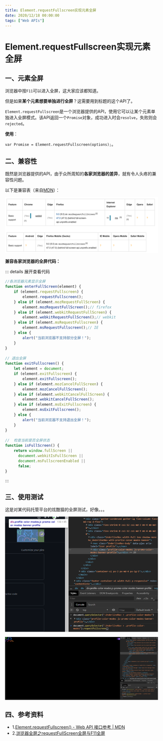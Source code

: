 ```yaml
---
title: Element.requestFullscreen实现元素全屏
date: 2020/12/18 00:00:00
tags: ["Web APIs"]
---
```


# Element.requestFullscreen实现元素全屏

<ClientOnly>
  <display-bar :displayData="$frontmatter"></display-bar>
</ClientOnly>

## 一、元素全屏

浏览器中按`F11`可以进入全屏，这大家应该都知道。

但是如果**某个元素想要单独进行全屏**？这需要用到标题的这个API了。

`Element.requestFullscreen`是一个浏览器提供的API，使用它可以让某个元素单独进入全屏模式。该API返回一个`Promise`对象，成功进入时会`resolve`，失败则会`rejected`。

**使用**：

`var Promise = Element.requestFullscreen(options);`。

## 二、兼容性

既然是浏览器提供的API，由于众所周知的**各家浏览器的差异**，就有令人头疼的兼容性问题。

以下是兼容表（来自[MDN](https://developer.mozilla.org/zh-CN/docs/Web/API/Element/requestFullScreen#%E6%B5%8F%E8%A7%88%E5%99%A8%E5%85%BC%E5%AE%B9%E6%80%A7)）：

![element-request-full-screen-03](/images/frontend/web-apis/element-request-full-screen-03.png)

**兼容各家浏览器的全屏代码：**

::: details 展开查看代码

```js
//各浏览器元素显示全屏
function enterFullScreen(element) {
    if (element.requestFullscreen) {
        element.requestFullscreen();
    } else if (element.mozRequestFullScreen) {
        element.mozRequestFullScreen();// firefox
    } else if (element.webkitRequestFullScreen) {
        element.webkitRequestFullScreen();// webkit
    } else if (element.msRequestFullscreen) {
        element.msRequestFullscreen();// IE
    } else {
        alert("当前浏览器不支持部分全屏！");
    }
}

// 退出全屏
function exitFullscreen() {
    let element = document;
    if (element.exitFullscreen) {
        element.exitFullscreen();
    } else if (element.mozCancelFullScreen) {
        element.mozCancelFullScreen();
    } else if (element.webkitCancelFullScreen) {
        element.webkitCancelFullScreen();
    } else if (element.msExitFullscreen) {
        element.msExitFullscreen();
    } else {
        alert("当前浏览器不支持退出全屏！");
    }
}

//  检查当前是否全屏状态
function isFullScreen() {
    return window.fullScreen ||
      document.webkitIsFullScreen ||
      document.msFullscreenEnabled ||
      false;
}
```

:::

## 三、使用测试

这是对某代码托管平台的炫酷猫的全屏测试，好像。。。

![element-request-full-screen-01](/images/frontend/web-apis/element-request-full-screen-01.png)

![element-request-full-screen-02](/images/frontend/web-apis/element-request-full-screen-02.png)

## 四、参考资料

* 1.[Element.requestFullscreen() - Web API 接口参考 | MDN](https://developer.mozilla.org/zh-CN/docs/Web/API/Element/requestFullScreen)
* 2.[浏览器全屏之requestFullScreen全屏与F11全屏](https://www.cnblogs.com/netgrace/archive/2018/03/10/js-fullscreen.html)

